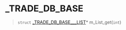 # _TRADE_DB_BASE
 
> `struct` [_TRADE_DB_BASE___LIST](lua/classes/_TRADE_DB_BASE___LIST.md)* m_List_get(`int`)
 
